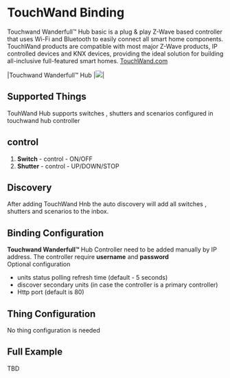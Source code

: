 # TouchWand Binding

Touchwand Wanderfull™ Hub basic is a plug & play Z-Wave based controller that uses Wi-Fi and Bluetooth to easily connect all smart home components.
TouchWand products are compatible with most major Z-Wave products, IP controlled devices and KNX devices, providing the ideal solution for building all-inclusive full-featured smart homes.
[TouchWand.com](http://www.touchwand.com)

|Touchwand Wanderfull™ Hub |![](http://www.touchwand.com/wp-content/uploads/2017/12/hub-toch-1.png)|

## Supported Things

TouhWand Hub supports switches , shutters and scenarios configured in touchwand hub controller

## control 

1. **Switch**  - control - ON/OFF
2. **Shutter** - control -  UP/DOWN/STOP  

## Discovery

After adding TouchWand Hnb the auto discovery will add all switches , shutters and scenarios to the inbox.

## Binding Configuration

**Touchwand Wanderfull™** Hub Controller need to be added manually by IP address. The controller require **username** and **password**  
Optional configuration

* units status polling refresh time (default - 5 seconds)
* discover secondary units (in case the controller is a primary controller) 
* Http port (default is 80)

## Thing Configuration

No thing configuration is needed

## Full Example

TBD


